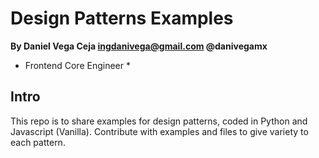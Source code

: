 # Design Patterns Examples

__By Daniel Vega Ceja <ingdanivega@gmail.com> @danivegamx__

* Frontend Core Engineer *

## Intro

This repo is to share examples for design patterns, coded in Python and Javascript (Vanilla). Contribute with examples and files to give variety to each pattern.
